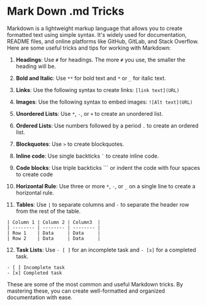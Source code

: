 # Mark Down .md Tricks

Markdown is a lightweight markup language that allows you to create formatted text using simple syntax. It's widely used for documentation, README files, and online platforms like GitHub, GitLab, and Stack Overflow. Here are some useful tricks and tips for working with Markdown:

1. **Headings**:
   Use `#` for headings. The more `#` you use, the smaller the heading will be.

2. **Bold and Italic**:
   Use `**` for bold text and `*` or `_` for italic text.

3. **Links**:
   Use the following syntax to create links: `[link text](URL)`

4. **Images**:
   Use the following syntax to embed images: `![Alt text](URL)`

5. **Unordered Lists**:
   Use `*`, `-`, or `+` to create an unordered list.

6. **Ordered Lists**:
   Use numbers followed by a period `.` to create an ordered list.

7. **Blockquotes**:
   Use `>` to create blockquotes.

8. **Inline code**:
   Use single backticks `` ` `` to create inline code.

9. **Code blocks**:
   Use triple backticks ``` or indent the code with four spaces to create code

10. **Horizontal Rule**:
    Use three or more `*`, `-`, or `_` on a single line to create a horizontal rule.

11. **Tables**:
    Use `|` to separate columns and `-` to separate the header row from the rest of the table.

```
| Column 1 | Column 2 | Column3  |
| -------- | -------- | -------- |
| Row 1    | Data     | Data     |
| Row 2    | Data     | Data     |

```

12. **Task Lists**:
    Use `- [ ]` for an incomplete task and `- [x]` for a completed task.

```
- [ ] Incomplete task
- [x] Completed task
```

These are some of the most common and useful Markdown tricks. By mastering these, you can create well-formatted and organized documentation with ease.
